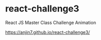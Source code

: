 # react-challenge3

React JS Master Class Challenge Animation

https://anjin7.github.io/react-challenge3/
